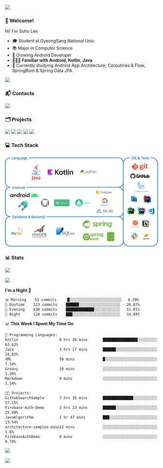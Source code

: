 ![](https://capsule-render.vercel.app/api?type=waving&color=93A9D1&section=header&height=200&text=Lee%20Suho&fontColor=black&fontSize=50&fontAlignY=30)

### 👋 Welcome!
Hi! I'm Suho Lee
- 🎓 Student at GyeongSang National Univ.
- 📚 Major in Computer Science
- 🌱 Growing Android Developer
- 👨🏻‍💻 **Familiar with Android, Kotlin, Java**
- 🤔 Currently studying Android App Architecture, Coroutines & Flow, SpringBoot & Spring Data JPA

[![](https://hits.seeyoufarm.com/api/count/incr/badge.svg?url=https%3A%2F%2Fgithub.com%2Fleesh96&count_bg=%238BD951&title_bg=%236E6E6E&icon=github.svg&icon_color=%23FFFFFF&title=Hits%21&edge_flat=false)](https://github.com/leesh96)

### 📬 Contacts
[![](https://img.shields.io/badge/Gmail-D14836?style=for-the-badge&logo=Gmail&logoColor=white&link=suho2718@gmail.com)](mailto:lksy1294@gmail.com)

### 🗂 Projects
[![](https://github-readme-stats.vercel.app/api/pin/?username=PeopleAndService&repo=BBasPassenger-Android&hide_border=true&border_radius=10&theme=blueberry&show_owner=false)](https://github.com/PeopleAndService/BBasPassenger-Android)
[![](https://github-readme-stats.vercel.app/api/pin/?username=Dynamic-LAB&repo=sinsungo_android&hide_border=true&border_radius=10&theme=blueberry&show_owner=false)](https://github.com/Dynamic-LAB/sinsungo_android)
[![](https://github-readme-stats.vercel.app/api/pin/?username=Yg323&repo=app_anima&hide_border=true&border_radius=10&theme=blueberry&show_owner=false)](https://github.com/Yg323/app_anima)
[![](https://github-readme-stats.vercel.app/api/pin/?username=leesh96&repo=Memorythm&hide_border=true&border_radius=10&theme=blueberry&show_owner=false)](https://github.com/leesh96/Memorythm)
[![](https://github-readme-stats.vercel.app/api/pin/?username=leesh96&repo=Petlog&hide_border=true&border_radius=10&theme=blueberry&show_owner=false)](https://github.com/leesh96/Petlog)

### 💻 Tech Stack
![](/img/techstack.png)

### 📊 Stats
[![](https://github-readme-stats.vercel.app/api/?username=leesh96&theme=blueberry&show_icons=true&hide_border=true&count_private=true&border_radius=10&include_all_commits=true)](https://github.com/leesh96?tab=repositories)

[![](https://github-profile-trophy.vercel.app/?username=leesh96&theme=chalk&title=Commits,Issues,PullRequest,Repositories&margin-w=10&no-frame=true)](https://github.com/leesh96?tab=repositories)

<!--START_SECTION:waka-->
**I'm a Night 🦉** 

```text
🌞 Morning    53 commits     █░░░░░░░░░░░░░░░░░░░░░░░░   6.39% 
🌆 Daytime    223 commits    ██████░░░░░░░░░░░░░░░░░░░   26.87% 
🌃 Evening    430 commits    █████████████░░░░░░░░░░░░   51.81% 
🌙 Night      124 commits    ███░░░░░░░░░░░░░░░░░░░░░░   14.94%

```


📊 **This Week I Spent My Time On** 

```text
💬 Programming Languages: 
Kotlin                   8 hrs 26 mins       ████████████████░░░░░░░░░   63.62% 
Java                     3 hrs 17 mins       ██████░░░░░░░░░░░░░░░░░░░   24.82% 
XML                      58 mins             █░░░░░░░░░░░░░░░░░░░░░░░░   7.34% 
Groovy                   10 mins             ░░░░░░░░░░░░░░░░░░░░░░░░░   1.36% 
Markdown                 9 mins              ░░░░░░░░░░░░░░░░░░░░░░░░░   1.14%

🐱‍💻 Projects: 
GithubSearchSample       7 hrs 35 mins       ██████████████░░░░░░░░░░░   57.15% 
Firebase-Auth-Demo       3 hrs 23 mins       ██████░░░░░░░░░░░░░░░░░░░   25.49% 
JavaAlgorithm            1 hr 47 mins        ███░░░░░░░░░░░░░░░░░░░░░░   13.54% 
architecture-samples-main12 mins             ░░░░░░░░░░░░░░░░░░░░░░░░░   1.6% 
FirebaseAuthDemo         6 mins              ░░░░░░░░░░░░░░░░░░░░░░░░░   0.78%

```


<!--END_SECTION:waka-->

[![](https://github-readme-solvedac.hyp3rflow.vercel.app/api/?handle=suho2718)](https://solved.ac/profile/suho2718)

![](https://capsule-render.vercel.app/api?type=waving&color=93A9D1&section=footer&height=200)

